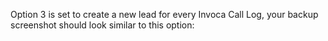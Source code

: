 Option 3 is set to create a new lead for every Invoca Call Log, your backup screenshot should look similar to this option:
